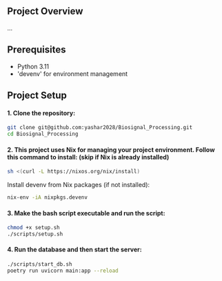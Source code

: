 ## Project Overview
...

## Prerequisites
- Python 3.11
- 'devenv' for environment management

## Project Setup

#### 1. Clone the repository:
   ```bash
   git clone git@github.com:yashar2028/Biosignal_Processing.git
   cd Biosignal_Processing
   ```
   
#### 2. This project uses Nix for managing your project environment. Follow this command to install: (skip if Nix is already installed)
   ```bash
   sh <(curl -L https://nixos.org/nix/install)
   ```
   Install devenv from Nix packages (if not installed):
   ```bash
   nix-env -iA nixpkgs.devenv
   ```

#### 3. Make the bash script executable and run the script:
   ```bash
   chmod +x setup.sh
   ./scripts/setup.sh
   ```

#### 4. Run the database and then start the server:
   ```bash
   ./scripts/start_db.sh
   poetry run uvicorn main:app --reload
   ```
